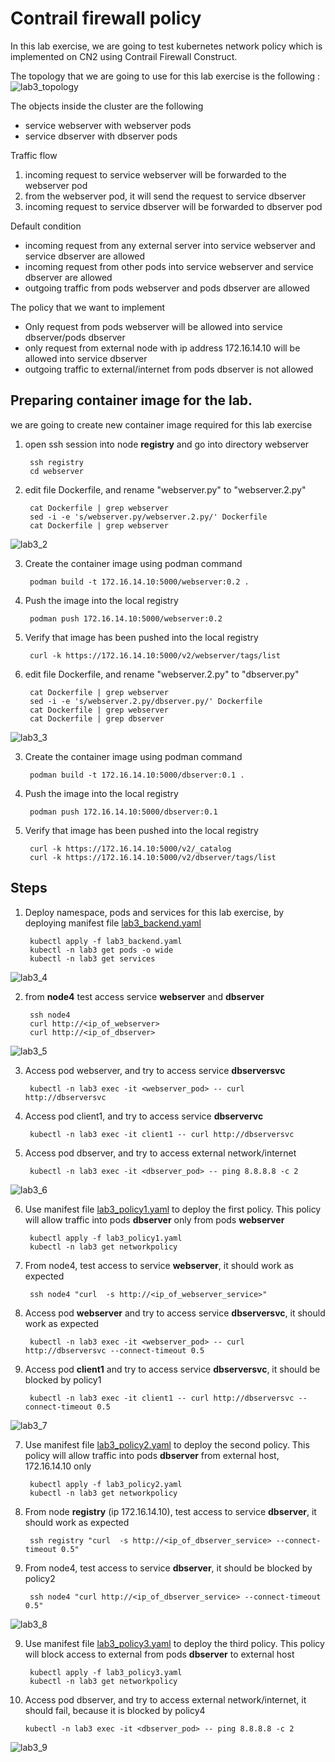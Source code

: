 # Contrail firewall policy
In this lab exercise, we are going to test kubernetes network policy which is implemented on CN2 using Contrail Firewall Construct.

The topology that we are going to use for this lab exercise is the following :
![lab3_topology](images/lab3_topology.png)

The objects inside the cluster are the following
- service webserver with webserver pods
- service dbserver with dbserver pods

Traffic flow
1. incoming request to service webserver will be forwarded to the webserver pod
2. from the webserver pod, it will send the request to service dbserver
3. incoming request to service dbserver will be forwarded to dbserver pod

Default condition
- incoming request from any external server into service webserver and service dbserver are allowed
- incoming request from other pods into service webserver and service dbserver are allowed
- outgoing traffic from pods webserver and pods dbserver are allowed

The policy that we want to implement
- Only request from pods webserver will be allowed into service dbserver/pods dbserver
- only request from external node with ip address 172.16.14.10 will be allowed into service dbserver
- outgoing traffic to external/internet from pods dbserver is not allowed

## Preparing container image for the lab.
we are going to create new container image required for this lab exercise
1. open ssh session into node **registry** and go into directory webserver

        ssh registry
        cd webserver

2. edit file Dockerfile, and rename "webserver.py" to "webserver.2.py"

        cat Dockerfile | grep webserver
        sed -i -e 's/webserver.py/webserver.2.py/' Dockerfile
        cat Dockerfile | grep webserver

![lab3_2](images/lab3_2.png)

3. Create the container image using podman command

        podman build -t 172.16.14.10:5000/webserver:0.2 .
4. Push the image into the local registry

        podman push 172.16.14.10:5000/webserver:0.2
5. Verify that image has been pushed into the local registry

        curl -k https://172.16.14.10:5000/v2/webserver/tags/list

6. edit file Dockerfile, and rename "webserver.2.py" to "dbserver.py"

        cat Dockerfile | grep webserver
        sed -i -e 's/webserver.2.py/dbserver.py/' Dockerfile
        cat Dockerfile | grep webserver
        cat Dockerfile | grep dbserver

![lab3_3](images/lab3_3.png)

3. Create the container image using podman command

        podman build -t 172.16.14.10:5000/dbserver:0.1 .
4. Push the image into the local registry

        podman push 172.16.14.10:5000/dbserver:0.1

5. Verify that image has been pushed into the local registry

        curl -k https://172.16.14.10:5000/v2/_catalog
        curl -k https://172.16.14.10:5000/v2/dbserver/tags/list


## Steps
1. Deploy namespace, pods and services for this lab exercise, by deploying manifest file [lab3_backend.yaml](lab3_backend.yaml)

        kubectl apply -f lab3_backend.yaml
        kubectl -n lab3 get pods -o wide
        kubectl -n lab3 get services

![lab3_4](images/lab3_4.png)

2. from **node4** test access service **webserver** and **dbserver**

        ssh node4
        curl http://<ip_of_webserver>
        curl http://<ip_of_dbserver>

![lab3_5](images/lab3_5.png)

3. Access pod webserver, and try to access service **dbserversvc**

        kubectl -n lab3 exec -it <webserver_pod> -- curl http://dbserversvc

4. Access pod client1, and try to access service **dbservervc**

        kubectl -n lab3 exec -it client1 -- curl http://dbserversvc

5. Access pod dbserver, and try to access external network/internet
        
        kubectl -n lab3 exec -it <dbserver_pod> -- ping 8.8.8.8 -c 2

![lab3_6](images/lab3_6.png)

6. Use manifest file [lab3_policy1.yaml](lab3_policy1.yaml) to deploy the first policy. This policy will allow traffic into pods **dbserver** only from pods **webserver**

        kubectl apply -f lab3_policy1.yaml
        kubectl -n lab3 get networkpolicy
7. From node4, test access to service **webserver**, it should work as expected

        ssh node4 "curl  -s http://<ip_of_webserver_service>"

8. Access pod **webserver** and try to access service **dbserversvc**, it should work as expected

        kubectl -n lab3 exec -it <webserver_pod> -- curl http://dbserversvc --connect-timeout 0.5

8. Access pod **client1** and try to access service **dbserversvc**, it should be blocked by policy1

        kubectl -n lab3 exec -it client1 -- curl http://dbserversvc --connect-timeout 0.5

![lab3_7](images/lab3_7.png)

7. Use manifest file [lab3_policy2.yaml](lab3_policy2.yaml) to deploy the second policy. This policy will allow traffic into pods **dbserver**  from external host, 172.16.14.10 only

        kubectl apply -f lab3_policy2.yaml
        kubectl -n lab3 get networkpolicy

7. From node **registry** (ip 172.16.14.10), test access to service **dbserver**, it should work as expected

        ssh registry "curl  -s http://<ip_of_dbserver_service> --connect-timeout 0.5"

8. From node4, test access to service **dbserver**, it should be blocked by policy2

        ssh node4 "curl http://<ip_of_dbserver_service> --connect-timeout 0.5"

![lab3_8](images/lab3_8.png)

9. Use manifest file [lab3_policy3.yaml](lab3_policy3.yaml) to deploy the third policy. This policy will block access to external from pods **dbserver**  to external host

        kubectl apply -f lab3_policy3.yaml
        kubectl -n lab3 get networkpolicy


10. Access pod dbserver, and try to access external network/internet, it should fail, because it is blocked by policy4
        
        kubectl -n lab3 exec -it <dbserver_pod> -- ping 8.8.8.8 -c 2

![lab3_9](images/lab3_9.png)


        

